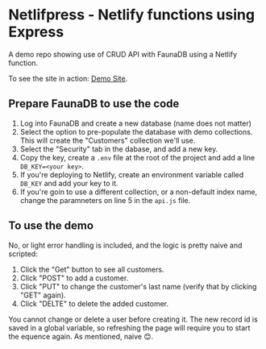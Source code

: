 # Netlifpress - Netlify functions using Express

A demo repo showing use of CRUD API with FaunaDB using a Netlify function.

To see the site in action: [Demo Site](https://netlifpress.netlify.com/).

## Prepare FaunaDB to use the code

1. Log into FaunaDB and create a new database (name does not matter)
1. Select the option to pre-populate the database with demo collections. This will create the "Customers" collection we'll use.
1. Select the "Security" tab in the dabase, and add a new key.
1. Copy the key, create a `.env` file at the root of the project and add a line `DB_KEY=<your key>`.
1. If you're deploying to Netlify, create an environment variable called `DB_KEY` and add your key to it.
1. If you're goin to use a different collection, or a non-default index name, change the paramneters on line 5 in the `api.js` file.

## To use the demo

No, or light error handling is included, and the logic is pretty naive and scripted:

1. Click the "Get" button to see all customers.
1. Click "POST" to add a customer.
1. Click "PUT" to change the customer's last name (verify that by clicking "GET" again).
1. Click "DELTE" to delete the added customer.

You cannot change or delete a user before creating it. The new record id is saved in a global variable, so refreshing the page will require you to start the equence again. As mentioned, naive 😊.
